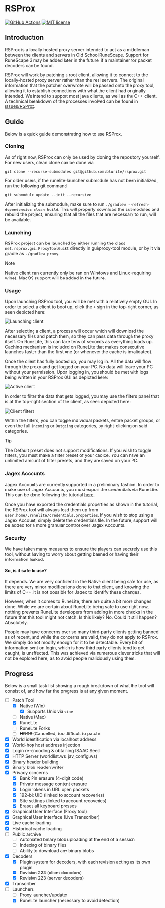 # RSProx

[![GitHub Actions][actions-badge]][actions] [![MIT license][mit-badge]][mit]

## Introduction
RSProx is a locally hosted proxy server intended to act as a middleman between the clients and servers in Old School RuneScape.
Support for RuneScape 3 may be added later in the future, if a maintainer for packet decoders can be found.

RSProx will work by patching a root client, allowing it to connect to the locally-hosted proxy server rather than the real servers.
The original information that the patcher overwrote will be passed onto the proxy tool, allowing it to establish connections with
what the client had originally intended. We intend to support most java clients, as well as the C++ client.
A technical breakdown of the processes involved can be found in [issues/RSProx](https://github.com/blurite/rsprox/issues/1).

## Guide
Below is a quick guide demonstrating how to use RSProx.

### Cloning
As of right now, RSProx can only be used by cloning the repository yourself.
For new users, clean clone can be done via
```
git clone --recurse-submodules git@github.com:blurite/rsprox.git
```

For older users, if the runelite-launcher submodule has not been initialized,
run the following git command
```
git submodule update --init --recursive
```

After initializing the submodule, make sure to run `./gradlew --refresh-dependencies clean build`.
This will properly download the submodules and rebuild the project, ensuring
that all the files that are necessary to run, will be available.

### Launching
RSProx project can be launched by either running the class
`net.rsprox.gui.ProxyToolGuiKt` directly in gui/proxy-tool module,
or by it via gradle as `./gradlew proxy`.

> [!NOTE]
> Native client can currently only be ran on Windows and Linux (requiring wine).
> MacOS support will be added in the future.

### Usage
Upon launching RSProx tool, you will be met with a relatively empty GUI.
In order to select a client to boot up, click the `+` sign in the top-right corner,
as seen depicted here:

![Launching client](https://media.z-kris.com/2024/08/java_WjDIiakbS9.png)

After selecting a client, a process will occur which will download the necessary
files and patch them, so they can pass data through the proxy itself.
On RuneLite, this can take tens of seconds as everything loads up. Caching
mechanism is included on RuneLite that makes consecutive launches faster than
the first one (or whenever the cache is invalidated).

Once the client has fully booted up, you may log in. All the data will flow
through the proxy and get logged on your PC. No data will leave your PC without
your permission.
Upon logging in, you should be met with logs being written in your RSProx GUI
as depicted here:

![Active client](https://media.z-kris.com/2024/08/java_XoLwvoxN5e.png)

In order to filter the data that gets logged, you may use the filters panel
that is at the top-right section of the client, as seen depicted here:

![Client filters](https://media.z-kris.com/2024/08/java_c7KjkoeWPd.png)

Within the filters, you can toggle individual packets, entire packet groups,
or even the full `Incoming` or `Outgoing` categories, by right-clicking on said
categories.

> [!TIP]
> The Default preset does not support modifications. If you wish to toggle
> filters, you must make a filter preset of your choice.
> You can have an unlimited amount of filter presets, and they are saved on
> your PC.

### Jagex Accounts
Jagex Accounts are currently supported in a preliminary fashion.
In order to make use of Jagex Accounts, you must export the credentials via
RuneLite. This can be done following the tutorial
[here](https://github.com/runelite/runelite/wiki/Using-Jagex-Accounts).

Once you have exported the credentials.properties as shown in the tutorial,
the RSProx tool will always load them up from `user.home/.runelite/credentials.properties`.
If you wish to stop using a Jagex Account, simply delete the credentials file.
In the future, support will be added for a more granular control over Jagex Accounts.

### Security
We have taken many measures to ensure the players can securely use this tool,
without having to worry about getting banned or having their information leaked.

#### So, is it safe to use?
It depends. We are very confident in the Native client being safe for use,
as there are very minor modifications done to that client, and knowing the limits
of C++, it is not possible for Jagex to identify these changes.

However, when it comes to RuneLite, there are quite a bit more changes done.
While we are certain about RuneLite being safe to use right now, nothing prevents
RuneLite developers from adding in more checks in the future that this tool might
not catch. Is this likely? No. Could it still happen? Absolutely.

People may have concerns over so many third-party clients getting banned as of
recent, and while the concerns are valid, they do not apply to RSProx. We simply
do not modify enough for it to be detectable. Every bit of information sent on
login, which is how third party clients tend to get caught, is unaffected.
This was achieved via numerous clever tricks that will not be explored here,
as to avoid people maliciously using them.

## Progress
Below is a small task list showing a rough breakdown of what the tool will consist of, and how far the progress is at any given moment.

- [ ] Patch Tool
  - [x] Native (Win)
    - [x] Supports Unix via `wine`
  - [ ] Native (Mac)
  - [x] RuneLite
  - [ ] RuneLite Forks
  - [ ] ~~HDOS~~ (Cancelled, too difficult to patch)
- [x] World identification via localhost address
- [x] World-hop host address injection
- [x] Login re-encoding & obtaining ISAAC Seed
- [x] HTTP Server (worldlist.ws, jav_config.ws)
- [x] Binary header building
- [x] Binary blob reader/writer
- [x] Privacy concerns
  - [x] Bank Pin erasure (4-digit code)
  - [x] Private message content erasure
  - [x] Login tokens in URL open packets
  - [x] 192-bit UID (linked to account recoveries)
  - [x] Site settings (linked to account recoveries)
  - [x] Erases all keyboard presses
- [x] Graphical User Interface (Proxy tool)
- [x] Graphical User Interface (Live Transcriber)
- [x] Live cache loading
- [x] Historical cache loading
- [ ] Public archive
  - [ ] Automated binary blob uploading at the end of a session
  - [ ] Indexing of binary files
  - [ ] Ability to download any binary blobs
- [x] Decoders
  - [x] Plugin system for decoders, with each revision acting as its own plugin
  - [x] Revision 223 (client decoders)
  - [x] Revision 223 (server decoders)
- [x] Transcriber
- [ ] Launchers
  - [ ] Proxy launcher/updater
  - [x] RuneLite launcher (necessary to avoid detection)

[actions-badge]: https://github.com/blurite/rsprox/actions/workflows/ci.yml/badge.svg
[actions]: https://github.com/blurite/rsprox/actions
[mit-badge]: https://img.shields.io/badge/license-MIT-informational
[mit]: https://opensource.org/license/MIT
